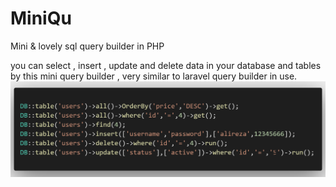 # MiniQu
Mini &amp; lovely sql query builder in PHP

you can select , insert , update and delete data in your database and tables by this mini query builder , very similar to laravel query builder in use.
![helper](https://github.com/Mirtooni/MiniQu/blob/main/helper.png?raw=true)
